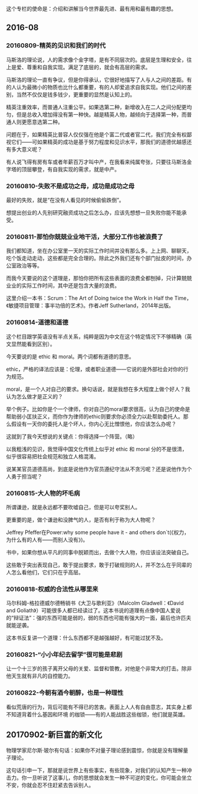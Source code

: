 
这个专栏的使命是：介绍和讲解当今世界最先进、最有用和最有趣的思想。


## 2016-08

### 20160809-精英的见识和我们的时代

马斯洛的理论说，人的需求像个金字塔，是有不同层次的。底层是生理和安全，往上是爱、尊重和自我实现。满足了底层的，就会有高层的需求。

马斯洛的理论一直有争议，但是你得承认，它很好地描写了人与人之间的差距。有的人认为最微小的物质也比什么都重要，有的人却爱追求自我实现。他们之间的差别，当然不仅仅是钱多钱少，更重要的显然是认知上的。


精英注重效率，而普通人注重公平。如果选第二种，新增收入在二人之间分配更均匀，但是总收入增加得没有第一种快。越是精英人物，越倾向于选择第一种，而普通人则更愿意选第二种。

问题在于，如果精英比普容人仅仅强在他是个富二代或者官二代，我们完全有权鄙视它们——可如果精英的成功是基于努力程度和见识水平，那我们的道德优越感还有多大意义呢？

有人说飞得有房有车或者年薪百万才叫中产，在我看来纯属夸张，只要往马斯洛金字塔的顶层攀登，有自我实现的需求，就是中产。



### 20160810-失败不是成功之母，成功是成功之母

最好的失败，就是“在没有人看见的时候偷偷跌倒”。

想提出创业的人先别研究融资成功之后怎么办，应该先想想一旦失败你能不能承受。




### 20160811-那怕你兢兢业业地干活，大部分工作也被浪费了


我们都知道，坐在办公室里一天的实际工作时间并没有那么多。上上网、聊聊天，吃个饭走动走动，这些都是完全合理的。除此之外我们还有个部门扯皮的时间，办公室政治等等。

而我今天要说的这个道理是，那怕你把所有这些表面的浪费全都刨掉，只计算兢兢业业的实际工作时间，其中还是包含大量的浪费。

这里介绍一本书：Scrum：The Art of Doing twice the Work in Half the Time，《敏捷项目管理：事半功倍的艺术》。作者Jeff Sutherland，2014年出版。



### 20160814-道德和道德

这个栏目跟学英语没有半点关系，纯粹是因为中文在这个特定情况下不够精确（英文显然能看到区别）。

今天要说的是 ethic 和 moral。两个词都有道德的意思。

ethic，严格的译法应该是：伦理，或者职业道德——它说的是外部社会对你的行为规范。

moral，是一个人对自己的要求。换句话说，就是我想在多大程度上做个好人？我认为怎么做才是正义的？

举个例子。比如你是个一个律师，你对自己的moral要求很高，认为自己的使命是帮助弱小匡扶正义，而你作为律师的ethic则要求你必须全力以赴帮助委托人。那么假设有一天你的委托人是个坏人，你内心无比憎恨他，你应该怎么办呢？

这就到了我今天想说的关键点：你得选择一个阵营。（略）


以我粗浅的见识，我觉得中国文化传统上似乎对 ethic 和 moral 分的不是很清，似乎很容易把社会规范和独立人格混淆。

说某某官员道德高尚，到底是说他作为官员遵纪守法从不贪污呢？还是说他作为个人勇于担当呢？


### 20160815-大人物的坏毛病

所谓谦逊，就是永远都不要吹嘘自己，但是可以夸奖别人。

更重要的是，做个谦逊和没脾气的人，是否有利于称为大人物呢？

Jeffrey Pfeffer在Power:why some people have it - and others don`t(《权力，为什么有的人有——而别人没有》)。

书中，如果你想从平凡的同事中脱颖而出，去做个大人物，你应该设法突破自己。

这些敢于突出表现自己，敢于提出要求，敢于打破规则的人，并不怎么在乎同辈的人怎么看他们，它们只在乎高层。




### 20160818-权威的合法性从哪里来

马尔科姆-格拉德威尔德畅销书《大卫与歌利亚》（Malcolm Gladwell：《David and Goliath》）可能很多人都已经读过了。这本书说的道理有点像中国人爱说的“辩证法”：强的东西可能是弱的，弱的东西也可能有强大的一面，最后也许匹夫就能逆袭。


这本书反复讲一个道理：什么东西都不是越强越好，有可能过犹不及。



### 20160821-“小小年纪去留学”很可能是悲剧


让一个十三岁的孩子离开父母的关爱、监督和管教，对他是个非常大的打击。除非他天生就有非凡的自控能力。


### 20160822-今朝有酒今朝醉，也是一种理性

看似荒唐的行为，背后可能有不得已的苦衷。表面上人人有自由意志，其实身上都不知道背着什么基因和环境
的枷锁——有的人能战胜这些枷锁，他们就是英雄。


## 20170902-新巨富的新文化

物理学家尼尔斯·玻尔有句话：如果你不对量子理论感到震惊，你就是没有理解量子理论。

这句话引申一下，那就是说世界上有些事实，有些现象，对我们的认知产生一种冲击力。你一旦听说了这事儿，你的思想就会发生一种不可逆的变化，你可能会坐立不安，你就会忍不住赶紧去告诉别人。























